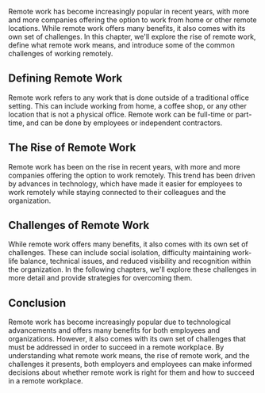
Remote work has become increasingly popular in recent years, with more and more companies offering the option to work from home or other remote locations. While remote work offers many benefits, it also comes with its own set of challenges. In this chapter, we'll explore the rise of remote work, define what remote work means, and introduce some of the common challenges of working remotely.

Defining Remote Work
--------------------

Remote work refers to any work that is done outside of a traditional office setting. This can include working from home, a coffee shop, or any other location that is not a physical office. Remote work can be full-time or part-time, and can be done by employees or independent contractors.

The Rise of Remote Work
-----------------------

Remote work has been on the rise in recent years, with more and more companies offering the option to work remotely. This trend has been driven by advances in technology, which have made it easier for employees to work remotely while staying connected to their colleagues and the organization.

Challenges of Remote Work
-------------------------

While remote work offers many benefits, it also comes with its own set of challenges. These can include social isolation, difficulty maintaining work-life balance, technical issues, and reduced visibility and recognition within the organization. In the following chapters, we'll explore these challenges in more detail and provide strategies for overcoming them.

Conclusion
----------

Remote work has become increasingly popular due to technological advancements and offers many benefits for both employees and organizations. However, it also comes with its own set of challenges that must be addressed in order to succeed in a remote workplace. By understanding what remote work means, the rise of remote work, and the challenges it presents, both employers and employees can make informed decisions about whether remote work is right for them and how to succeed in a remote workplace.
